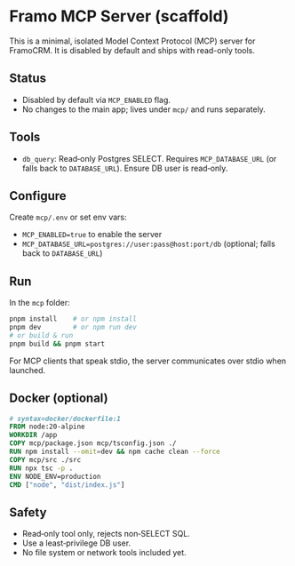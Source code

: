 # Framo MCP Server (scaffold)

This is a minimal, isolated Model Context Protocol (MCP) server for FramoCRM. It is disabled by default and ships with read-only tools.

## Status
- Disabled by default via `MCP_ENABLED` flag.
- No changes to the main app; lives under `mcp/` and runs separately.

## Tools
- `db_query`: Read‑only Postgres SELECT. Requires `MCP_DATABASE_URL` (or falls back to `DATABASE_URL`). Ensure DB user is read‑only.

## Configure
Create `mcp/.env` or set env vars:

- `MCP_ENABLED=true` to enable the server
- `MCP_DATABASE_URL=postgres://user:pass@host:port/db` (optional; falls back to `DATABASE_URL`)

## Run
In the `mcp` folder:

```bash
pnpm install    # or npm install
pnpm dev        # or npm run dev
# or build & run
pnpm build && pnpm start
```

For MCP clients that speak stdio, the server communicates over stdio when launched.

## Docker (optional)
```Dockerfile
# syntax=docker/dockerfile:1
FROM node:20-alpine
WORKDIR /app
COPY mcp/package.json mcp/tsconfig.json ./
RUN npm install --omit=dev && npm cache clean --force
COPY mcp/src ./src
RUN npx tsc -p .
ENV NODE_ENV=production
CMD ["node", "dist/index.js"]
```

## Safety
- Read‑only tool only, rejects non‑SELECT SQL.
- Use a least‑privilege DB user.
- No file system or network tools included yet.

